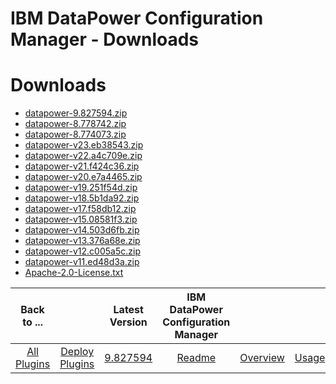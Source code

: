 
IBM DataPower Configuration Manager - Downloads
===============================================

# Downloads

- [datapower-9.827594.zip](https://raw.githubusercontent.com/UrbanCode/IBM-UCD-PLUGINS/main/files/datapower/datapower-9.827594.zip)
- [datapower-8.778742.zip](https://raw.githubusercontent.com/UrbanCode/IBM-UCD-PLUGINS/main/files/datapower/datapower-8.778742.zip)
- [datapower-8.774073.zip](https://raw.githubusercontent.com/UrbanCode/IBM-UCD-PLUGINS/main/files/datapower/datapower-8.774073.zip)
- [datapower-v23.eb38543.zip](https://raw.githubusercontent.com/UrbanCode/IBM-UCD-PLUGINS/main/files/datapower/datapower-v23.eb38543.zip)
- [datapower-v22.a4c709e.zip](https://raw.githubusercontent.com/UrbanCode/IBM-UCD-PLUGINS/main/files/datapower/datapower-v22.a4c709e.zip)
- [datapower-v21.f424c36.zip](https://raw.githubusercontent.com/UrbanCode/IBM-UCD-PLUGINS/main/files/datapower/datapower-v21.f424c36.zip)
- [datapower-v20.e7a4465.zip](https://raw.githubusercontent.com/UrbanCode/IBM-UCD-PLUGINS/main/files/datapower/datapower-v20.e7a4465.zip)
- [datapower-v19.251f54d.zip](https://raw.githubusercontent.com/UrbanCode/IBM-UCD-PLUGINS/main/files/datapower/datapower-v19.251f54d.zip)
- [datapower-v18.5b1da92.zip](https://raw.githubusercontent.com/UrbanCode/IBM-UCD-PLUGINS/main/files/datapower/datapower-v18.5b1da92.zip)
- [datapower-v17.f58db12.zip](https://raw.githubusercontent.com/UrbanCode/IBM-UCD-PLUGINS/main/files/datapower/datapower-v17.f58db12.zip)
- [datapower-v15.08581f3.zip](https://raw.githubusercontent.com/UrbanCode/IBM-UCD-PLUGINS/main/files/datapower/datapower-v15.08581f3.zip)
- [datapower-v14.503d6fb.zip](https://raw.githubusercontent.com/UrbanCode/IBM-UCD-PLUGINS/main/files/datapower/datapower-v14.503d6fb.zip)
- [datapower-v13.376a68e.zip](https://raw.githubusercontent.com/UrbanCode/IBM-UCD-PLUGINS/main/files/datapower/datapower-v13.376a68e.zip)
- [datapower-v12.c005a5c.zip](https://raw.githubusercontent.com/UrbanCode/IBM-UCD-PLUGINS/main/files/datapower/datapower-v12.c005a5c.zip)
- [datapower-v11.ed48d3a.zip](https://raw.githubusercontent.com/UrbanCode/IBM-UCD-PLUGINS/main/files/datapower/datapower-v11.ed48d3a.zip)
- [Apache-2.0-License.txt](https://raw.githubusercontent.com/UrbanCode/IBM-UCD-PLUGINS/main/files/datapower/Apache-2.0-License.txt)

|Back to ...||Latest Version|IBM DataPower Configuration Manager ||||
| :---: | :---: | :---: | :---: | :---: | :---: | :---: |
|[All Plugins](../../index.md)|[Deploy Plugins](../README.md)|[9.827594](https://raw.githubusercontent.com/UrbanCode/IBM-UCD-PLUGINS/main/files/datapower/datapower-9.827594.zip)|[Readme](README.md)|[Overview](overview.md)|[Usage](usage.md)|[Steps](steps.md)|
